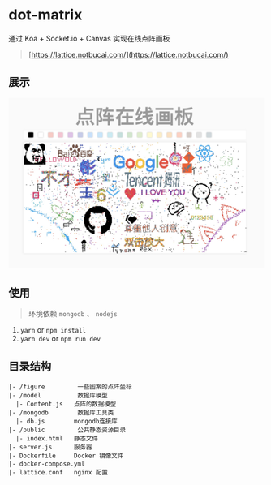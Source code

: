 # dot-matrix
通过 Koa + Socket.io + Canvas 实现在线点阵画板  
> [https://lattice.notbucai.com/](https://lattice.notbucai.com/)

## 展示

![show.png](./show.png)  

## 使用

> 环境依赖 `mongodb` 、 `nodejs`

1. `yarn` or `npm install`   
2. `yarn dev` or `npm run dev`   

## 目录结构

```
|- /figure         一些图案的点阵坐标
|- /model          数据库模型
  |- Content.js   点阵的数据模型
|- /mongodb        数据库工具类
  |- db.js        mongodb连接库
|- /public         公共静态资源目录
  |- index.html   静态文件
|- server.js      服务器
|- Dockerfile     Docker 镜像文件
|- docker-compose.yml
|- lattice.conf   nginx 配置

```


